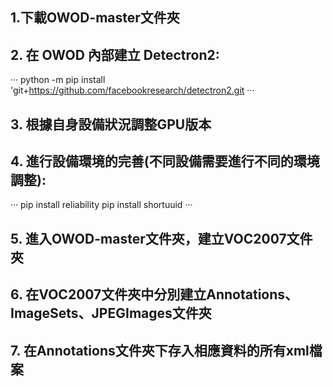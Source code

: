 ## 1.下載OWOD-master文件夾
## 2. 在 OWOD 內部建立 Detectron2: 
   ···
   python -m pip install 'git+https://github.com/facebookresearch/detectron2.git
   ···
## 3. 根據自身設備狀況調整GPU版本
## 4. 進行設備環境的完善(不同設備需要進行不同的環境調整):
   ···
    pip install reliability
    pip install shortuuid
   ···
## 5. 進入OWOD-master文件夾，建立VOC2007文件夾
## 6. 在VOC2007文件夾中分別建立Annotations、ImageSets、JPEGImages文件夾 
## 7. 在Annotations文件夾下存入相應資料的所有xml檔案
 
